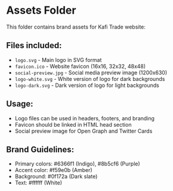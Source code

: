 # Assets Folder

This folder contains brand assets for Kafi Trade website:

## Files included:
- `logo.svg` - Main logo in SVG format
- `favicon.ico` - Website favicon (16x16, 32x32, 48x48)
- `social-preview.jpg` - Social media preview image (1200x630)
- `logo-white.svg` - White version of logo for dark backgrounds
- `logo-dark.svg` - Dark version of logo for light backgrounds

## Usage:
- Logo files can be used in headers, footers, and branding
- Favicon should be linked in HTML head section
- Social preview image for Open Graph and Twitter Cards

## Brand Guidelines:
- Primary colors: #6366f1 (Indigo), #8b5cf6 (Purple)
- Accent color: #f59e0b (Amber)
- Background: #0f172a (Dark slate)
- Text: #ffffff (White)

